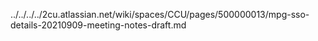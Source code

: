 ../../../../2cu.atlassian.net/wiki/spaces/CCU/pages/500000013/mpg-sso-details-20210909-meeting-notes-draft.md
